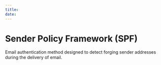 ```yaml
---
title: 
date: 
---
```


# Sender Policy Framework (SPF)

Email authentication method designed to detect forging sender addresses during the delivery of email.

